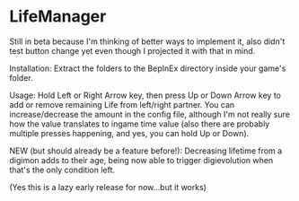 # LifeManager

Still in beta because I'm thinking of better ways to implement it, also didn't test button change yet even though I projected it with that in mind.

Installation: Extract the folders to the BepInEx directory inside your game's folder.

Usage: Hold Left or Right Arrow key, then press Up or Down Arrow key to add or remove remaining Life from left/right partner. You can increase/decrease the amount in the config file, although I'm not really sure how the value translates to ingame time value (also there are probably multiple presses happening, and yes, you can hold Up or Down).

NEW (but should already be a feature before!): Decreasing lifetime from a digimon adds to their age, being now able to trigger digievolution when that's the only condition left.

(Yes this is a lazy early release for now...but it works)
